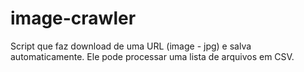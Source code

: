 # image-crawler
Script que faz download de uma URL (image - jpg) e salva automaticamente. Ele pode processar uma lista de arquivos em CSV.
